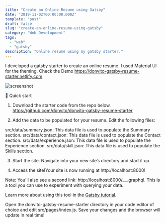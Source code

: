 ```yaml
---
title: "Create an Online Resume using Gatsby"
date: "2019-11-02T00:00:00.000Z"
template: "post"
draft: false
slug: "create-an-online-resume-using-gatsby"
category: "Web Development"
tags:  
  - "web"  
  - "gatsby"  
description: "Online resume using my gatsby starter."
---
```


I developed a gatsby starter to create an online resume. I  used Material UI for the theming.
Check the Demo https://donvito-gatsby-resume-starter.netlify.com

![screenshot](/media/resume-starter.png)

🚀 Quick start

1. Download the starter code from the repo below.
https://github.com/donvito/donvito-gatsby-resume-starter

2. Add the data to be populated for your resume. 
Edit the following files:

src/data/summary.json: This data file is used to populate the Summary section.
src/data/contact.json: This data file is used to populate the Contact section.
src/data/experience.json: This data file is used to populate the Experience section.
src/data/skill.json: This data file is used to populate the Skills section.

3. Start the site. Navigate into your new site’s directory and start it up.

4. Access the site!Your site is now running at http://localhost:8000!


Note: You'll also see a second link: http://localhost:8000/___graphql. This is a tool you can use to experiment with querying your data. 

Learn more about using this tool in the [Gatsby tutorial](https://www.gatsbyjs.org/tutorial/part-five/#introducing-graphiql).

Open the donvito-gatsby-resume-starter directory in your code editor of choice and edit src/pages/index.js. Save your changes and the browser will update in real time!

